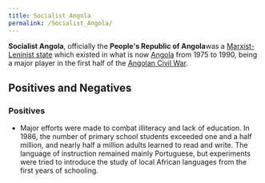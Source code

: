 ```yaml
---
title: Socialist Angola
permalink: /Socialist_Angola/
---
```


**Socialist Angola**, officially the **People's Republic of Angola**was
a [Marxist-Leninist state](Marxism-Leninism_in_Practice.md "wikilink")
which existed in what is now [Angola](Angola.md "wikilink") from 1975 to
1990, being a major player in the first half of the [Angolan Civil
War](Angolan_Civil_War.md "wikilink").

## Positives and Negatives

### Positives

- Major efforts were made to combat illiteracy and lack of education. In
  1986, the number of primary school students exceeded one and a half
  million, and nearly half a million adults learned to read and write.
  The language of instruction remained mainly Portuguese, but
  experiments were tried to introduce the study of local African
  languages from the first years of schooling.